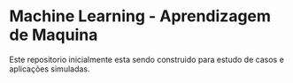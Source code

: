 # Machine Learning  -  Aprendizagem de Maquina
Este repositorio inicialmente esta sendo construido para estudo de casos e aplicações simuladas.
